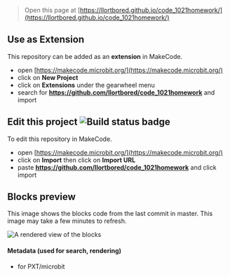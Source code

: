 
> Open this page at [https://llortbored.github.io/code_1021homework/](https://llortbored.github.io/code_1021homework/)

## Use as Extension

This repository can be added as an **extension** in MakeCode.

* open [https://makecode.microbit.org/](https://makecode.microbit.org/)
* click on **New Project**
* click on **Extensions** under the gearwheel menu
* search for **https://github.com/llortbored/code_1021homework** and import

## Edit this project ![Build status badge](https://github.com/llortbored/code_1021homework/workflows/MakeCode/badge.svg)

To edit this repository in MakeCode.

* open [https://makecode.microbit.org/](https://makecode.microbit.org/)
* click on **Import** then click on **Import URL**
* paste **https://github.com/llortbored/code_1021homework** and click import

## Blocks preview

This image shows the blocks code from the last commit in master.
This image may take a few minutes to refresh.

![A rendered view of the blocks](https://github.com/llortbored/code_1021homework/raw/master/.github/makecode/blocks.png)

#### Metadata (used for search, rendering)

* for PXT/microbit
<script src="https://makecode.com/gh-pages-embed.js"></script><script>makeCodeRender("{{ site.makecode.home_url }}", "{{ site.github.owner_name }}/{{ site.github.repository_name }}");</script>
